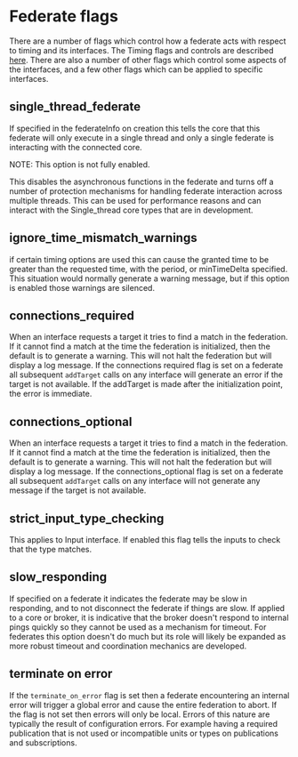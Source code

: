 # Federate flags

There are a number of flags which control how a federate acts with respect to timing and its interfaces. The Timing flags and controls are described [here](./Timing.html). There are also a number of other flags which control some aspects of the interfaces, and a few other flags which can be applied to specific interfaces.

## single_thread_federate

If specified in the federateInfo on creation this tells the core that this federate will only execute in a single thread and only a single federate is interacting with the connected core.

NOTE: This option is not fully enabled.

This disables the asynchronous functions in the federate and turns off a number of protection mechanisms for handling federate interaction across multiple threads. This can be used for performance reasons and can interact with the Single_thread core types that are in development.

## ignore_time_mismatch_warnings

if certain timing options are used this can cause the granted time to be greater than the requested time, with the period, or minTimeDelta specified. This situation would normally generate a warning message, but if this option is enabled those warnings are silenced.

## connections_required

When an interface requests a target it tries to find a match in the federation. If it cannot find a match at the time the federation is initialized, then the default is to generate a warning. This will not halt the federation but will display a log message. If the connections required flag is set on a federate all subsequent `addTarget` calls on any interface will generate an error if the target is not available. If the addTarget is made after the initialization point, the error is immediate.

## connections_optional

When an interface requests a target it tries to find a match in the federation. If it cannot find a match at the time the federation is initialized, then the default is to generate a warning. This will not halt the federation but will display a log message. If the connections_optional flag is set on a federate all subsequent `addTarget` calls on any interface will not generate any message if the target is not available.

## strict_input_type_checking

This applies to Input interface. If enabled this flag tells the inputs to check that the type matches.

## slow_responding

If specified on a federate it indicates the federate may be slow in responding, and to not disconnect the federate if things are slow.
If applied to a core or broker, it is indicative that the broker doesn't respond to internal pings quickly so they cannot be used as a mechanism for timeout. For federates this option doesn't do much but its role will likely be expanded as more robust timeout and coordination mechanics are developed.

## terminate on error

If the `terminate_on_error` flag is set then a federate encountering an internal error will trigger a global error and cause the entire federation to abort. If the flag is not set then errors will only be local. Errors of this nature are typically the result of configuration errors. For example having a required publication that is not used or incompatible units or types on publications and subscriptions.

